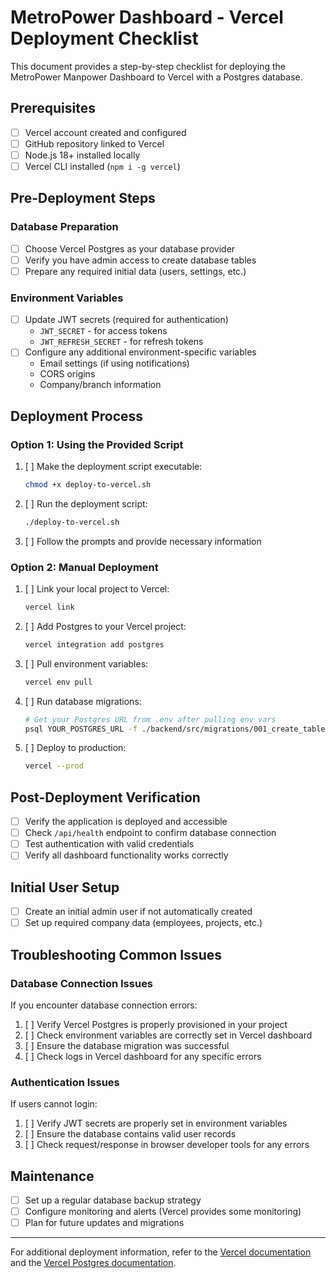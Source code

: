 # MetroPower Dashboard - Vercel Deployment Checklist

This document provides a step-by-step checklist for deploying the MetroPower Manpower Dashboard to Vercel with a Postgres database.

## Prerequisites

- [ ] Vercel account created and configured
- [ ] GitHub repository linked to Vercel
- [ ] Node.js 18+ installed locally
- [ ] Vercel CLI installed (`npm i -g vercel`)

## Pre-Deployment Steps

### Database Preparation

- [ ] Choose Vercel Postgres as your database provider
- [ ] Verify you have admin access to create database tables
- [ ] Prepare any required initial data (users, settings, etc.)

### Environment Variables

- [ ] Update JWT secrets (required for authentication)
  - `JWT_SECRET` - for access tokens
  - `JWT_REFRESH_SECRET` - for refresh tokens
- [ ] Configure any additional environment-specific variables
  - Email settings (if using notifications)
  - CORS origins
  - Company/branch information

## Deployment Process

### Option 1: Using the Provided Script

1. [ ] Make the deployment script executable:
   ```bash
   chmod +x deploy-to-vercel.sh
   ```

2. [ ] Run the deployment script:
   ```bash
   ./deploy-to-vercel.sh
   ```

3. [ ] Follow the prompts and provide necessary information

### Option 2: Manual Deployment

1. [ ] Link your local project to Vercel:
   ```bash
   vercel link
   ```

2. [ ] Add Postgres to your Vercel project:
   ```bash
   vercel integration add postgres
   ```

3. [ ] Pull environment variables:
   ```bash
   vercel env pull
   ```

4. [ ] Run database migrations:
   ```bash
   # Get your Postgres URL from .env after pulling env vars
   psql YOUR_POSTGRES_URL -f ./backend/src/migrations/001_create_tables.sql
   ```

5. [ ] Deploy to production:
   ```bash
   vercel --prod
   ```

## Post-Deployment Verification

- [ ] Verify the application is deployed and accessible
- [ ] Check `/api/health` endpoint to confirm database connection
- [ ] Test authentication with valid credentials
- [ ] Verify all dashboard functionality works correctly

## Initial User Setup

- [ ] Create an initial admin user if not automatically created
- [ ] Set up required company data (employees, projects, etc.)

## Troubleshooting Common Issues

### Database Connection Issues

If you encounter database connection errors:

1. [ ] Verify Vercel Postgres is properly provisioned in your project
2. [ ] Check environment variables are correctly set in Vercel dashboard
3. [ ] Ensure the database migration was successful
4. [ ] Check logs in Vercel dashboard for any specific errors

### Authentication Issues

If users cannot login:

1. [ ] Verify JWT secrets are properly set in environment variables
2. [ ] Ensure the database contains valid user records
3. [ ] Check request/response in browser developer tools for any errors

## Maintenance

- [ ] Set up a regular database backup strategy
- [ ] Configure monitoring and alerts (Vercel provides some monitoring)
- [ ] Plan for future updates and migrations

---

For additional deployment information, refer to the [Vercel documentation](https://vercel.com/docs) and the [Vercel Postgres documentation](https://vercel.com/docs/storage/vercel-postgres).
